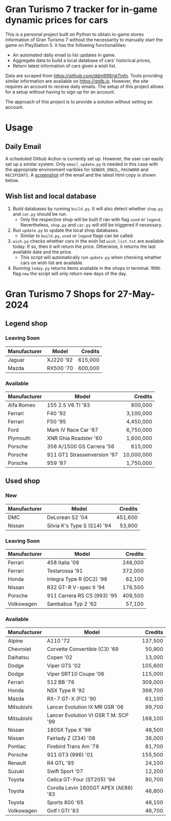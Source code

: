 # Gran Turismo 7 tracker for in-game dynamic prices for cars

This is a personal project built on Python to obtain in-game stores information of Gran Turismo 7 without the necessarity to manually start the game on PlayStation 5. It has the following functionalities:

- An automated daily email to list updates in game.
- Aggregate data to build a local database of cars' historical prices,
- Return latest information of cars given a wish list.

Data are scraped from https://github.com/ddm999/gt7info. Tools providing similar information are available on https://gtdb.io. However, the site requires an account to receive daily emails. The setup of this project allows for a setup without having to sign up for an account.

The approach of this project is to provide a solution without setting an account.

# Usage

## Daily Email

A scheduled Github Action is currently set up. However, the user can easily set up a similar system. Only `email_update.py` is needed in this case with the appropriate environment varibles for `SENDER_EMAIL`, `PASSWORD` and `RECIPIENTS`. A [screenshot](https://raw.githubusercontent.com/marcohoucheng/Gran-Turismo-7-Price-Tracker/main/data/email_screenshot.png) of the email and the latest html copy is shown below.

## Wish list and local database

1. Build databases by running `build.py`. It will also detect whether `shop.py` and `car.py` should be run.
    - Only the respective shop will be built if ran with flag `used` or `legend`. Nevertheless, `shop.py` and `car.py` will still be triggered if necessary.
2. Run `update.py` to update the local shop databases.
    - Similar to `build.py`, `used` or `legend` flags can be called.
3. `wish.py` checks whether cars in the wish list `wish_list.txt` are available today. If so, then it will return the price. Otherwise, it returns the last available date and the price.
    - This script will automatically run `update.py` when checking whather cars on wish list are available.
4. Running `today.py` returns items available in the shops in terminal. With flag `new` the script will only return new days of the day.


# Gran Turismo 7 Shops for 27-May-2024



## Legend shop

### Leaving Soon
 | Manufacturer | Model | Credits |
 | --- | --- | --: |
|Jaguar|XJ220 '92|615,000|
|Mazda|RX500 '70|600,000|

### Available
 | Manufacturer | Model | Credits |
 | --- | --- | --: |
|Alfa Romeo|155 2.5 V6 TI '93|800,000|
|Ferrari|F40 '92|3,100,000|
|Ferrari|F50 '95|4,450,000|
|Ford|Mark IV Race Car '67|6,750,000|
|Plymouth|XNR Ghia Roadster '60|1,600,000|
|Porsche|356 A/1500 GS Carrera '56|615,000|
|Porsche|911 GT1 Strassenversion '97|10,000,000|
|Porsche|959 '87|1,750,000|


## Used shop

### New
 | Manufacturer | Model | Credits |
 | --- | --- | --: |
|DMC|DeLorean S2 '04|451,600|
|Nissan|Silvia K's Type S (S14) '94|53,900|

### Leaving Soon
 | Manufacturer | Model | Credits |
 | --- | --- | --: |
|Ferrari|458 Italia '09|248,000|
|Ferrari|Testarossa '91|372,000|
|Honda|Integra Type R (DC2) '98|62,100|
|Nissan|R32 GT-R V-spec II '94|176,500|
|Porsche|911 Carrera RS CS (993) '95|409,500|
|Volkswagen|Sambabus Typ 2 '62|57,100|

### Available
 | Manufacturer | Model | Credits |
 | --- | --- | --: |
|Alpine|A110 '72|137,500|
|Chevrolet|Corvette Convertible (C3) '69|50,900|
|Daihatsu|Copen '02|13,000|
|Dodge|Viper GTS '02|105,600|
|Dodge|Viper SRT10 Coupe '06|115,000|
|Ferrari|512 BB '76|309,000|
|Honda|NSX Type R '92|398,700|
|Mazda|RX-7 GT-X (FC) '90|61,100|
|Mitsubishi|Lancer Evolution IX MR GSR '06|99,700|
|Mitsubishi|Lancer Evolution VI GSR T.M. SCP '99|168,100|
|Nissan|180SX Type X '96|48,500|
|Nissan|Fairlady Z (Z34) '08|36,000|
|Pontiac|Firebird Trans Am '78|81,700|
|Porsche|911 GT3 (996) '01|155,500|
|Renault|R4 GTL '85|24,100|
|Suzuki|Swift Sport '07|12,200|
|Toyota|Celica GT-Four (ST205) '94|80,700|
|Toyota|Corolla Levin 1600GT APEX (AE86) '83|46,800|
|Toyota|Sports 800 '65|48,100|
|Volkswagen|Golf I GTI '83|46,700|
